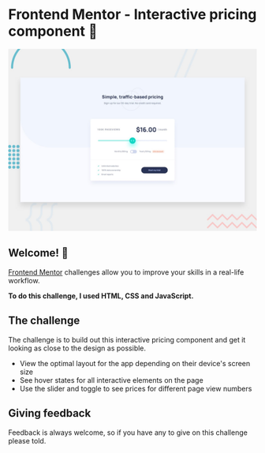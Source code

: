 # Frontend Mentor - Interactive pricing component 🚀

![Design preview for the Interactive pricing component coding challenge](./design/desktop-preview.jpg)

## Welcome! 👋

[Frontend Mentor](https://www.frontendmentor.io) challenges allow you to improve your skills in a real-life workflow.

**To do this challenge, I used HTML, CSS and JavaScript.**

## The challenge

The challenge is to build out this interactive pricing component and get it looking as close to the design as possible.


- View the optimal layout for the app depending on their device's screen size
- See hover states for all interactive elements on the page
- Use the slider and toggle to see prices for different page view numbers

## Giving feedback

Feedback is always welcome, so if you have any to give on this challenge please told.

